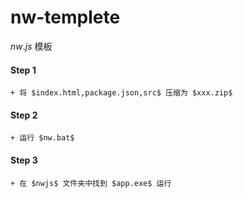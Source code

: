 # nw-templete

$nw.js$ 模板

#### Step 1
    + 将 $index.html,package.json,src$ 压缩为 $xxx.zip$

#### Step 2
    + 运行 $nw.bat$

#### Step 3
    + 在 $nwjs$ 文件夹中找到 $app.exe$ 运行